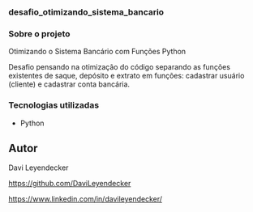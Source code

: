 ### desafio_otimizando_sistema_bancario

### Sobre o projeto
Otimizando o Sistema Bancário com Funções Python

Desafio pensando na otimização do código separando as funções existentes de saque, depósito e extrato em funções: cadastrar usuário (cliente) e cadastrar conta bancária.

### Tecnologias utilizadas
* Python

## Autor
Davi Leyendecker

https://github.com/DaviLeyendecker

https://www.linkedin.com/in/davileyendecker/
